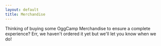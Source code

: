 ```yaml
---
layout: default
title: Merchandise
---
```

Thinking of buying some OggCamp Merchandise to ensure a complete experience? Err, we haven't ordered it yet but we'll let you know when we do!
